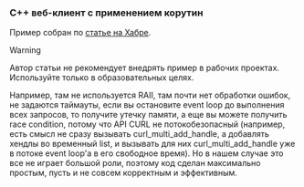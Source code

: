 ### С++ веб-клиент с применением корутин

Пример собран по [статье на Хабре](https://habr.com/ru/articles/798935/).

> [!WARNING]  
> Автор статьи не рекомендует внедрять пример в рабочих проектах. Используйте только в образовательных целях.
> 
> Например, там не используется RAII, там почти нет обработки ошибок, не задаются таймауты, если вы остановите event loop до выполнения всех запросов, то получите утечку памяти, а еще вы можете получить race condition, потому что API CURL не потокобезопасный (например, есть смысл не сразу вызывать curl_multi_add_handle, а добавлять хендлы во временный list, и вызывать для них curl_multi_add_handle уже в потоке event loop'а в его свободное время). Но в нашем случае это все не играет большой роли, поэтому код сделан максимально простым, пусть и не совсем корректным и эффективным.